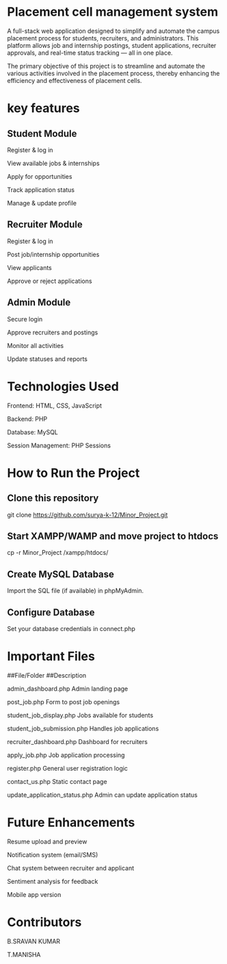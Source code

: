 # Placement cell management system 

A full-stack web application designed to simplify and automate the campus placement process for students, recruiters, and administrators. This platform allows job and internship postings, student applications, recruiter approvals, and real-time status tracking — all in one place.

The primary objective of this project is to streamline and automate the various activities involved in the placement process, thereby enhancing the efficiency and effectiveness of placement cells.

# key features

## Student Module

Register & log in

View available jobs & internships

Apply for opportunities

Track application status

Manage & update profile

## Recruiter Module

Register & log in

Post job/internship opportunities

View applicants

Approve or reject applications

## Admin Module

Secure login

Approve recruiters and postings

Monitor all activities

Update statuses and reports

# Technologies Used

Frontend: HTML, CSS, JavaScript

Backend: PHP

Database: MySQL

Session Management: PHP Sessions

# How to Run the Project

## Clone this repository
git clone https://github.com/surya-k-12/Minor_Project.git

## Start XAMPP/WAMP and move project to htdocs
cp -r Minor_Project /xampp/htdocs/

## Create MySQL Database
Import the SQL file (if available) in phpMyAdmin.

## Configure Database
Set your database credentials in connect.php

# Important Files

##File/Folder	                     ##Description

admin_dashboard.php 	         Admin landing page

post_job.php	                Form to post job openings

student_job_display.php	      Jobs available for students

student_job_submission.php	  Handles job applications

recruiter_dashboard.php	      Dashboard for recruiters

apply_job.php	                Job application processing

register.php	                General user registration logic

contact_us.php	              Static contact page

update_application_status.php	Admin can update application status

# Future Enhancements

Resume upload and preview

Notification system (email/SMS)

Chat system between recruiter and applicant

Sentiment analysis for feedback

Mobile app version


# Contributors

B.SRAVAN KUMAR

T.MANISHA
